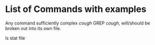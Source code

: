 # List of Commands with examples
Any command sufficiently complex *cough* GREP *cough*, will/should be broken out into its own file.

ls
stat
file
